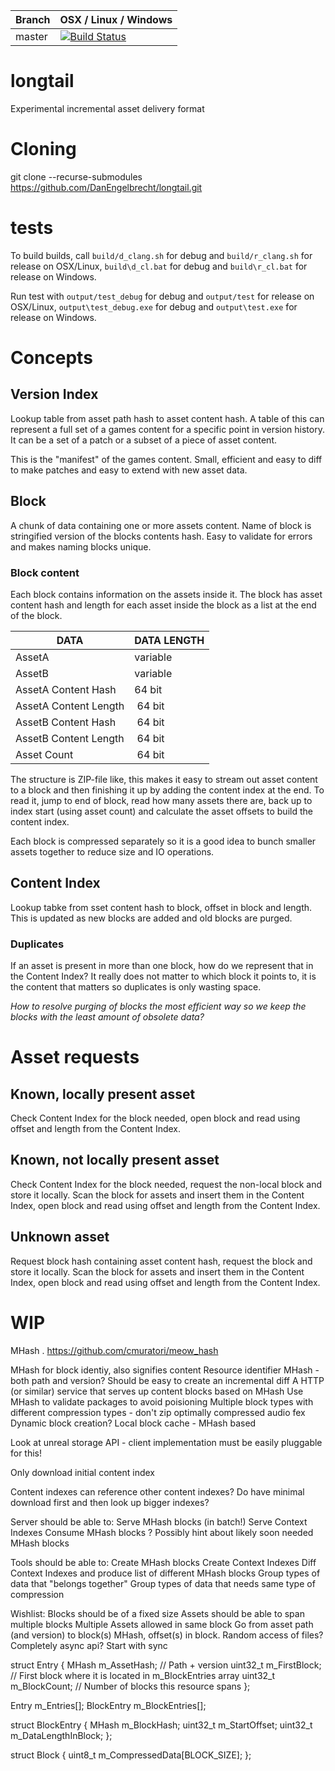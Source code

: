 |Branch      | OSX / Linux / Windows |
|------------|-----------------------|
|master      | [![Build Status](https://travis-ci.org/DanEngelbrecht/longtail.svg?branch=master)](https://travis-ci.org/DanEngelbrecht/longtail?branch=master) |

# longtail
Experimental incremental asset delivery format

# Cloning
git clone --recurse-submodules https://github.com/DanEngelbrecht/longtail.git

# tests
To build builds, call `build/d_clang.sh` for debug and `build/r_clang.sh` for release on OSX/Linux, `build\d_cl.bat` for debug and `build\r_cl.bat` for release on Windows.

Run test with `output/test_debug` for debug and `output/test` for release on OSX/Linux, `output\test_debug.exe` for debug and `output\test.exe` for release on Windows.

# Concepts

## Version Index
Lookup table from asset path hash to asset content hash. A table of this can represent a full set of a games content for a specific point in version history. It can be a set of a patch or a subset of a piece of asset content.

This is the "manifest" of the games content. Small, efficient and easy to diff to make patches and easy to extend with new asset data.

## Block
A chunk of data containing one or more assets content. Name of block is stringified version of the blocks contents hash. Easy to validate for errors and makes naming blocks unique.

### Block content
Each block contains information on the assets inside it. The block has asset content hash and length for each asset inside the block as a list at the end of the block.

| DATA | DATA LENGTH |
|-|-|
| AssetA | variable |
| AssetB | variable |
| AssetA Content Hash | 64 bit |
| AssetA Content Length | 64 bit |  
| AssetB Content Hash | 64 bit |
| AssetB Content Length | 64 bit |
| Asset Count | 64 bit |

The structure is ZIP-file like, this makes it easy to stream out asset content to a block and then finishing it up by adding the content index at the end.
To read it, jump to end of block, read how many assets there are, back up to index start (using asset count) and calculate the asset offsets to build the content index.

Each block is compressed separately so it is a good idea to bunch smaller assets together to reduce size and IO operations.

## Content Index
Lookup tabke from sset content hash to block, offset in block and length. This is updated as new blocks are added and old blocks are purged.

### Duplicates
If an asset is present in more than one block, how do we represent that in the Content Index? It really does not matter to which block it points to, it is the content that matters so duplicates is only wasting space.

*How to resolve purging of blocks the most efficient way so we keep the blocks with the least amount of obsolete data?*

# Asset requests

## Known, locally present asset
Check Content Index for the block needed, open block and read using offset and length from the Content Index.

## Known, not locally present asset
Check Content Index for the block needed, request the non-local block and store it locally. Scan the block for assets and insert them in the Content Index, open block and read using offset and length from the Content Index.

## Unknown asset
Request block hash containing asset content hash, request the block and store it locally. Scan the block for assets and insert them in the Content Index, open block and read using offset and length from the Content Index.

# WIP
MHash . https://github.com/cmuratori/meow_hash

MHash for block identiy, also signifies content
Resource identifier MHash - both path and version?
Should be easy to create an incremental diff
A HTTP (or similar) service that serves up content blocks based on MHash
Use MHash to validate packages to avoid poisioning
Multiple block types with different compression types - don't zip optimally compressed audio fex
Dynamic block creation?
Local block cache - MHash based

Look at unreal storage API - client implementation must be easily pluggable for this!

Only download initial content index

Content indexes can reference other content indexes? Do have minimal download first and then look up bigger indexes?

Server should be able to:
    Serve MHash blocks (in batch!)
    Serve Context Indexes
    Consume MHash blocks
    ? Possibly hint about likely soon needed MHash blocks

Tools should be able to:
    Create MHash blocks
    Create Context Indexes
    Diff Context Indexes and produce list of different MHash blocks
    Group types of data that "belongs together"
    Group types of data that needs same type of compression

Wishlist:
    Blocks should be of a fixed size
    Assets should be able to span multiple blocks
    Multiple Assets allowed in same block
    Go from asset path (and version) to block(s) MHash, offset(s) in block.
    Random access of files?
    Completely async api? Start with sync

struct Entry
{
    MHash m_AssetHash; // Path + version
    uint32_t m_FirstBlock; // First block where it is located in m_BlockEntries array
    uint32_t m_BlockCount; // Number of blocks this resource spans
};

Entry m_Entries[];
BlockEntry m_BlockEntries[];

struct BlockEntry
{
    MHash m_BlockHash;
    uint32_t m_StartOffset;
    uint32_t m_DataLengthInBlock;
};

struct Block
{
    uint8_t m_CompressedData[BLOCK_SIZE];
};
